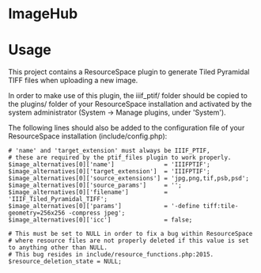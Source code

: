 # ImageHub


# Usage

This project contains a ResourceSpace plugin to generate Tiled Pyramidal TIFF files when uploading a new image.

In order to make use of this plugin, the iiif_ptif/ folder should be copied to the plugins/ folder of your ResourceSpace installation and activated by the system administrator (System -> Manage plugins, under 'System').

The following lines should also be added to the configuration file of your ResourceSpace installation (include/config.php):

```
# 'name' and 'target_extension' must always be IIIF_PTIF,
# these are required by the ptif_files plugin to work properly.
$image_alternatives[0]['name']              = 'IIIFPTIF';
$image_alternatives[0]['target_extension']  = 'IIIFPTIF';
$image_alternatives[0]['source_extensions'] = 'jpg,png,tif,psb,psd';
$image_alternatives[0]['source_params']     = '';
$image_alternatives[0]['filename']          = 'IIIF_Tiled_Pyramidal_TIFF';
$image_alternatives[0]['params']            = '-define tiff:tile-geometry=256x256 -compress jpeg';
$image_alternatives[0]['icc']               = false;

# This must be set to NULL in order to fix a bug within ResourceSpace
# where resource files are not properly deleted if this value is set to anything other than NULL.
# This bug resides in include/resource_functions.php:2015.
$resource_deletion_state = NULL;
```
